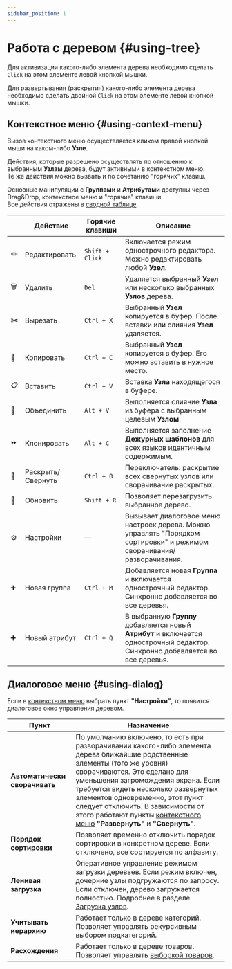 ```yaml
---
sidebar_position: 1
---
```


# Работа с деревом {#using-tree}

Для активизации какого-либо элемента дерева необходимо сделать `Click` на этом элементе левой кнопкой мышки.

Для развертывания (раскрытия) какого-либо элемента дерева необходимо сделать двойной `Click` на этом элементе левой кнопкой мышки.

## Контекстное меню {#using-context-menu}

Вызов контекстного меню осуществляется кликом правой кнопкой мыши на каком-либо **Узле**.

Действия, которые разрешено осуществлять по отношению к выбранным **Узлам** дерева, будут активными в контекстном меню.  
Те же действия можно вызвать и по сочетанию "горячих" клавиш.

Основные манипуляции с **Группами** и **Атрибутами** доступны через Drag&Drop, контекстное меню и "горячие" клавиши.  
Все действия отражены в [сводной таблице](using-summary).

|   | **Действие** | **Горячие клавиши** | **Описание** |
|---|------------|--------------------|--------------|
| ✏️ | Редактировать | `Shift + Click` | Включается режим однострочного редактора. Можно редактировать любой **Узел**. |
| 🗑️ | Удалить | `Del` | Удаляется выбранный **Узел** или несколько выбранных **Узлов** дерева. |
| ✂️ | Вырезать | `Ctrl + X` | Выбранный **Узел** копируется в буфер. После вставки или слияния **Узел** удаляется. |
| 📄 | Копировать | `Ctrl + C` | Выбранный **Узел** копируется в буфер. Его можно вставить в нужное место. |
| 📋 | Вставить | `Ctrl + V` | Вставка **Узла** находящегося в буфере. |
| 🔗 | Объединить | `Alt + V` | Выполняется слияние **Узла** из буфера с выбранным целевым **Узлом**. |
| ⏩ | Клонировать | `Alt + C` | Выполняется заполнение **Дежурных шаблонов** для всех языков идентичным содержимым. |
| 📂 | Раскрыть/Свернуть | `Ctrl + B` | Переключатель: раскрытие всех свернутых узлов или сворачивание раскрытых. |
| 🔄 | Обновить | `Shift + R` | Позволяет перезагрузить выбранное дерево. |
| ⚙️ | Настройки | — | Вызывает диалоговое меню настроек дерева. Можно управлять "Порядком сортировки" и режимом сворачивания/разворачивания. |
| ➕ | Новая группа | `Ctrl + M` | Добавляется новая **Группа** и включается однострочный редактор. Синхронно добавляется во все деревья. |
| ➕ | Новый атрибут | `Ctrl + Q` | В выбранную **Группу** добавляется новый **Атрибут** и включается однострочный редактор. Синхронно добавляется во все деревья. |

## Диалоговое меню {#using-dialog}

Если в [контекстном меню](#using-context-menu) выбрать пункт **"Настройки"**, то появится диалоговое окно управления деревом.

| **Пункт** | **Назначение** |
|-----------|--------------|
| **Автоматически сворачивать** | По умолчанию включено, то есть при разворачивании какого-либо элемента дерева ближайшие родственные элементы (того же уровня) сворачиваются. Это сделано для уменьшения загромождения экрана. Если требуется видеть несколько развернутых элементов одновременно, этот пункт следует отключить. В зависимости от этого работают пункты [контекстного меню](#using-context-menu) **"Развернуть"** и **"Свернуть"**. |
| **Порядок сортировки** | Позволяет временно отключить порядок сортировки в конкретном дереве. Если отключено, все сортируется по алфавиту. |
| **Ленивая загрузка** | Оперативное управление режимом загрузки деревьев. Если режим включен, дочерние узлы подгружаются по запросу. Если отключен, дерево загружается полностью. Подробнее в разделе [Загрузка узлов](theory.html#theory-loading). |
| **Учитывать иерархию** | Работает только в дереве категорий. Позволяет управлять рекурсивным выбором подкатегорий. |
| **Расхождения** | Работает только в дереве товаров. Позволяет управлять [выборкой товаров](theory.html#theory-product). |
